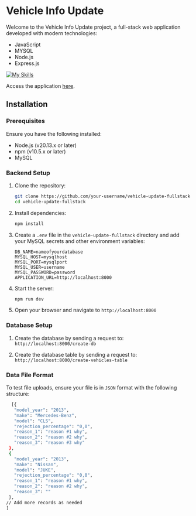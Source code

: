 # Vehicle Info Update

Welcome to the Vehicle Info Update project, a full-stack web application developed with modern technologies:

- JavaScript
- MYSQL
- Node.js
- Express.js

[![My Skills](https://skillicons.dev/icons?i=js,nodejs,express,mysql)](https://skillicons.dev)

Access the application [here](https://vehicle-update-fullstack.onrender.com).

## Installation

### Prerequisites

Ensure you have the following installed:

- Node.js (v20.13.x or later)
- npm (v10.5.x or later)
- MySQL

### Backend Setup

1. Clone the repository:

   ```bash
   git clone https://github.com/your-username/vehicle-update-fullstack.git
   cd vehicle-update-fullstack
   ```

2. Install dependencies:

   ```bash
   npm install
   ```

3. Create a `.env` file in the `vehicle-update-fullstack` directory and add your MySQL secrets and other environment variables:

   ```
   DB_NAME=nameofyourdatabase
   MYSQL_HOST=mysqlhost
   MYSQL_PORT=mysqlport
   MYSQL_USER=username
   MYSQL_PASSWORD=password
   APPLICATION_URL=http://localhost:8000
   ```

4. Start the server:

   ```bash
   npm run dev
   ```

5. Open your browser and navigate to `http://localhost:8000`

### Database Setup

1. Create the database by sending a request to: `http://localhost:8000/create-db`

2. Create the database table by sending a request to: `http://localhost:8000/create-vehicles-table`

### Data File Format

To test file uploads, ensure your file is in `JSON` format with the following structure:

```bash
  [{
   "model_year": "2013",
   "make": "Mercedes-Benz",
   "model": "CLS",
   "rejection_percentage": "0,0",
   "reason_1": "reason #1 why",
   "reason_2": "reason #2 why",
   "reason_3": "reason #3 why"
 },
 {
   "model_year": "2013",
   "make": "Nissan",
   "model": "JUKE",
   "rejection_percentage": "0,0",
   "reason_1": "reason #1 why",
   "reason_2": "reason #2 why",
   "reason_3": ""
 },
// Add more records as needed
]
```
